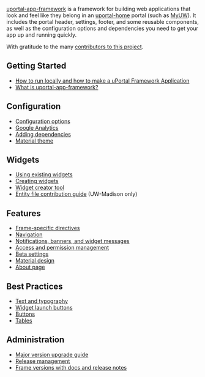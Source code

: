 [uportal-app-framework](https://github.com/uPortal-Project/uportal-app-framework) is a framework for building web applications that look and feel like they belong in an [uportal-home][] portal (such as [MyUW][]). It includes the portal header, settings, footer, and some reusable components,
as well as the configuration options and dependencies you need to get your app up and running quickly.

With gratitude to the many [contributors to this project](contributors.md).


## Getting Started

+ [How to run locally and how to make a uPortal Framework Application](quickstart.md)
+ [What is uportal-app-framework?](overview.md)

## Configuration

+ [Configuration options](configuration.md)
+ [Google Analytics](Google-analytics.md)
+ [Adding dependencies](injecting-dependencies.md)
+ [Material theme](theming.md)

## Widgets

+ [Using existing widgets](widgets.md)
+ [Creating widgets](make-a-widget.md)
+ [Widget creator tool](https://test.my.wisc.edu/widget-creator/home)
+ [Entity file contribution guide](https://git.doit.wisc.edu/myuw-overlay/entities/blob/master/CONTRIBUTING.md) (UW-Madison only)

## Features

+ [Frame-specific directives](directives.md)
+ [Navigation](configurable-menu.md)
+ [Notifications, banners, and widget messages](messaging.md)
+ [Access and permission management](coarse-grain-access.md)
+ [Beta settings](beta-settings.md)
+ [Material design](material.md)
+ [About page](about-page.md)

## Best Practices

+ [Text and typography](text-guidelines.md)
+ [Widget launch buttons](widget-launch-button.md)
+ [Buttons](buttons.md)
+ [Tables](tables.md)

## Administration

+ [Major version upgrade guide](upgrading.md)
+ [Release management](releasing.md)
+ [Frame versions with docs and release notes][CHANGELOG]

[uportal-home]: https://github.com/uPortal-Project/uportal-home
[MyUW]: https://it.wisc.edu/services/myuw/
[CHANGELOG]: https://github.com/uPortal-Project/uportal-app-framework/blob/master/CHANGELOG.md
